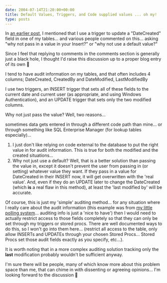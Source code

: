 ```yaml
---
date: 2004-07-14T21:20:00+00:00
title: Default Values, Triggers, and Code supplied values ... oh my!
type: posts
---
```

In [an earlier post](https://weblogs.asp.net/duncanma/archive/2004/07/10/179605.aspx), I mentioned that I use a trigger to update a "DateCreated" field in one of my tables... and various people commented on this... asking "why not pass in a value in your Insert?" or "why not use a default value?"

Since I feel that replying to comments in the comments section is generally just a black hole, I thought I'd raise this discussion up to a proper blog entry of its own 🙂

I tend to have audit information on my tables, and that often includes 4 columns; DateCreated, CreatedBy and DateModified, LastModifiedBy

I use two triggers, an INSERT trigger that sets all of these fields to the current date and current user (as appropriate, and using Windows Authentication), and an UPDATE trigger that sets only the two modified columns.

Why not just pass the value? Well, two reasons...

sometimes data gets entered in through a different code path than mine... or through something like SQL Enterprise Manager (for lookup tables especially)...

  1. I just don't like relying on code external to the database to put the right value in for audit information. This is true for both the modified and the created situations...
  2. Why not just use a default? Well, that is a better solution than passing the value in, except it doesn't prevent the user from passing in (or setting) whatever value they want. If they pass in a value for DateCreated in their INSERT now, it will get overwritten with the 'real value'. And, even if they do an UPDATE later to change the DateCreated (which **is** a real flaw in this method), at least the 'last modified by' will be accurate.

Of course, this is just my 'simple' auditing method... for any situation where I really care about the audit information (this example was from [my little polling system](https://weblogs.asp.net/duncanma/archive/2004/06/15/156543.aspx)... auditing info is just a 'nice to have') then I would need to actually restrict access to those fields completely so that they can only be set through my triggers or stored procs. There are well documented ways to do this, so I won't go into them here... (restrict all access to the table, only allow INSERTs and UPDATEs through your chosen Stored Procs... Stored Procs set those audit fields exactly as you specify, etc...).

It is worth noting that in a more complex auditing solution tracking only the **last** modification probably wouldn't be sufficient anyway.

I'm sure there will be people, many of which know more about this problem space than me, that can chime in with dissenting or agreeing opinions... I'm looking forward to the discussion 🙂

